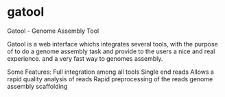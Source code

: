# gatool
Gatool - Genome Assembly Tool

Gatool is a web interface whichs integrates several tools, with the purpose of to do a genome assembly task and provide to 
the users a nice and real experience. and a very fast way to genomes assembly.

Some Features:
  Full integration among all tools
  Single end reads
  Allows a rapid quality analysis of reads
  Rapid preprocessing of the reads
  genome assembly
  scaffolding
